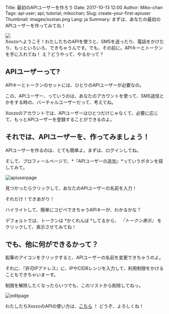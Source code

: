 Title: 最初のAPIユーザーを作ろう
Date: 2017-10-13 12:00
Author: Miko-chan
Tags: api user; api; tutorial; mikochan;
Slug: create-your-first-apiuser
Thumbnail: images/xoxtan.png
Lang: ja
Summary: まずは、あなたの最初のAPIユーザーを作ってみてね！

<div>
  <img src="https://blog.xoxzo.com/images/xoxtan.png" class="float-lg-right lg-width200 md-width300" style="margin: 0;">
</div>
<div class="lg-padding-top50 md-padding0">
Xoxzoへようこそ！わたしたちのAPIを使うと、SMSを送ったり、電話をかけたり、もっといろいろ、できちゃうんです。でも、その前に。APIキーとトークンを手に入れてね！
え？どうやって、やるかって？</div>
<div style="clear:both;"></div>

## APIユーザーって?

APIキーとトークンのセットには、ひとりのAPIユーザーが必要なの。

この、APIユーザー、っていうのは、あなたのアカウントを使って、SMS送信とかをする時の、バーチャルユーザーだって、考えてね。

Xoxzoのアカウントでは、APIユーザーはひとつだけじゃなくて、必要に応じて、もっとAPIユーザーを登録することができるのよ。

## それでは、APIユーザーを、作ってみましょう！

APIユーザーを作るのは、とても簡単よ。まずは、ログインしてね。

そして、プロフィールページで、*『APIユーザーの追加』*っていうボタンを探してみて。

![apiuserpage](/images/apiuser_page-ja.png)

見つかったらクリックして、あなたのAPIユーザーの名前を入力！

それだけ！できあがり！

ハイライトして、簡単にコピペできちゃうAPIキーが、わかるかな？

デフォルトでは、トークンは *かくれんぼ *してるから、 *『トークン表示』* をクリックして、表示させてみてね！

## でも、他に何ができるかって？

鉛筆のアイコンをクリックすると、APIユーザーの名前を変更できちゃうのよ。

それに、『許可IPアドレス』に、IPやCIDRレンジを入力して、利用制限をかけることもできちゃいまーす。

制限を解除したくなったらいつでも、このリストから削除してねっ。

![editpage](/images/edit_page-ja.png)

わたしたちXoxzoのAPIの使い方は、[こちら](https://docs.xoxzo.com/ja/) ！
どうぞ、よろしくね！
